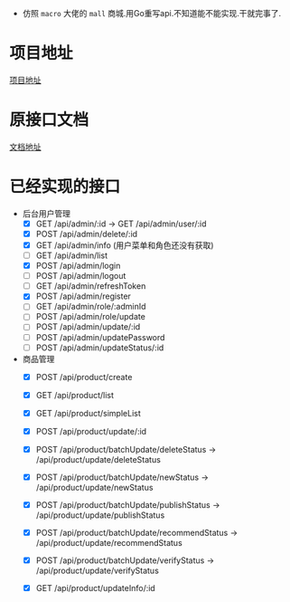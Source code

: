 - 仿照 `macro` 大佬的 `mall` 商城.用Go重写api.不知道能不能实现.干就完事了.

# 项目地址

[项目地址](https://github.com/macrozheng/mall)

# 原接口文档

[文档地址](http://admin-api.macrozheng.com/swagger-ui.html#/)

# 已经实现的接口

- 后台用户管理
    - [x] GET /api/admin/:id -> GET /api/admin/user/:id
    - [x] POST /api/admin/delete/:id
    - [x] GET /api/admin/info (用户菜单和角色还没有获取)
    - [ ] GET /api/admin/list
    - [x] POST /api/admin/login
    - [ ] POST /api/admin/logout
    - [ ] GET /api/admin/refreshToken
    - [x] POST /api/admin/register
    - [ ] GET /api/admin/role/:adminId
    - [ ] POST /api/admin/role/update
    - [ ] POST /api/admin/update/:id
    - [ ] POST /api/admin/updatePassword
    - [ ] POST /api/admin/updateStatus/:id

- 商品管理
    - [x] POST /api/product/create
    - [x] GET /api/product/list
    - [x] GET /api/product/simpleList
    - [x] POST /api/product/update/:id
    - [x] POST /api/product/batchUpdate/deleteStatus -> /api/product/update/deleteStatus
    - [x] POST /api/product/batchUpdate/newStatus -> /api/product/update/newStatus
    - [x] POST /api/product/batchUpdate/publishStatus -> /api/product/update/publishStatus
    - [x] POST /api/product/batchUpdate/recommendStatus -> /api/product/update/recommendStatus
    - [x] POST /api/product/batchUpdate/verifyStatus -> /api/product/update/verifyStatus
    - [x] GET /api/product/updateInfo/:id


